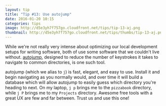 ```yaml
---
layout: tip
title: "Tip #13: Use autojump"
date: 2016-01-20 10:15
categories: tips
image: http://d5e3yh7f757go.cloudfront.net/tips/tip-13-aj.png
thumbnail: http://d5e3yh7f757go.cloudfront.net/tips/thumbs/tip-13-aj.png
---
```

While we're not really very intense about optimizing our local development setups for writing software, both of use some software that we couldn't live without. <a href="https://github.com/wting/autojump">autojump</a>, designed to reduce the number of keystrokes it takes to navigate to common directories, is one such tool.

autojump (which we alias to `j`) is fast, elegant, and easy to use. Install it and begin navigating as you normally would, and over time it will build a database which will allow autojump to easily guess which directory you're heading to next. On my laptop, `j p` brings me to the `pizzabook` directory, while `j P` brings me to my `Projects` directory. Awesome free tools with a great UX are few and far between. Trust us and use this one!
